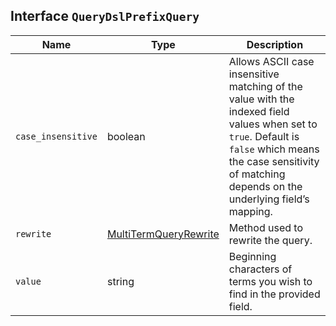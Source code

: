 ## Interface `QueryDslPrefixQuery`

| Name | Type | Description |
| - | - | - |
| `case_insensitive` | boolean | Allows ASCII case insensitive matching of the value with the indexed field values when set to `true`. Default is `false` which means the case sensitivity of matching depends on the underlying field’s mapping. |
| `rewrite` | [MultiTermQueryRewrite](./MultiTermQueryRewrite.md) | Method used to rewrite the query. |
| `value` | string | Beginning characters of terms you wish to find in the provided field. |
